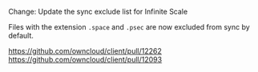 Change: Update the sync exclude list for Infinite Scale

Files with the extension `.space` and `.psec` are now excluded from sync by default.

https://github.com/owncloud/client/pull/12262
https://github.com/owncloud/client/pull/12093